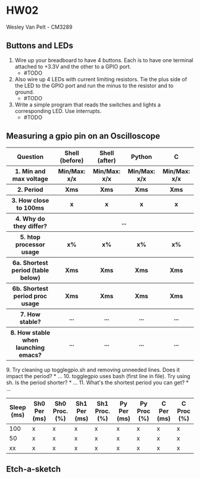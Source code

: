 # HW02
Wesley Van Pelt - CM3289

## Buttons and LEDs
1. Wire up your breadboard to have 4 buttons. Each is to have one terminal attached to +3.3V and the other to a GPIO port.
    * #TODO
2. Also wire up 4 LEDs with current limiting resistors. Tie the plus side of the LED to the GPIO port and run the minus to the resistor and to ground.
    * #TODO
3. Write a simple program that reads the switches and lights a corresponding LED. Use interrupts.
    * #TODO

## Measuring a gpio pin on an Oscilloscope
<table>
    <thead>
        <tr><th>Question</th> <th>Shell (before)</th> <th>Shell (after)</th> <th>Python</th> <th>C</th></tr>
    </thead>
    <tbody>
        <tr><th>1. Min and max voltage</th> <th>Min/Max: x/x</th> <th>Min/Max: x/x</th> <th>Min/Max: x/x</th> <th>Min/Max: x/x</th></tr>
        <tr><th>2. Period</th> <th>Xms</th> <th>Xms</th> <th>Xms</th> <th>Xms</th></tr>
        <tr><th>3. How close to 100ms</th> <th>x</th> <th>x</th> <th>x</th> <th>x</th></tr>
        <tr><th>4. Why do they differ?</th> <th colspan=4>...</th></tr>
        <tr><th>5. htop processor usage</th> <th>x%</th> <th>x%</th> <th>x%</th> <th>x%</th></tr>
        <tr><th>6a. Shortest period (table below)</th> <th>Xms</th> <th>Xms</th> <th>Xms</th> <th>Xms</th></tr>
        <tr><th>6b. Shortest period proc usage</th> <th>Xms</th> <th>Xms</th> <th>Xms</th> <th>Xms</th></tr>
        <tr><th>7. How stable?</th> <th>...</th> <th>...</th> <th>...</th> <th>...</th></tr>
        <tr><th>8. How stable when launching emacs?</th> <th>...</th> <th>...</th> <th>...</th> <th>...</th></tr>
    </tbody>
</table>
9. Try cleaning up togglegpio.sh and removing unneeded lines. Does it impact the period?
    * ...
10. togglegpio uses bash (first line in file). Try using sh. Is the period shorter?
    * ...
11. What's the shortest period you can get?
    * ...

| Sleep (ms) | Sh0 Per (ms) | Sh0 Proc. (%) | Sh1 Per (ms) | Sh1 Proc. (%) | Py Per (ms) | Py Proc (%) | C Per (ms) | C Proc (%) |
| ---------- | ------------ | ------------- | ------------ | ------------- | ----------- | ----------- | ---------- | ---------- |
| 100        | x            | x             | x            | x             | x           | x           | x          | x          |
| 50         | x            | x             | x            | x             | x           | x           | x          | x          |
| xx         | x            | x             | x            | x             | x           | x           | x          | x          |

## Etch-a-sketch
